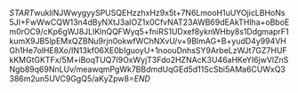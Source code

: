 $START$wukliNJWwygyySPUSQEHzzhxHz9x5t+7N6LmooH1uUYOjicLBHoNs5JI+FwWwCQW13n4dByNXtJ3aIOZ1x0CfvNAT23AWB69dEAkTHlha+oBboEm0rOC9/cKp6gWJ8JLlKlnQQFWyq5+fniRS1UDxef8yknWHby8s1DdgmaprF1kumX9JB5lpEMxQZBNu9rjn0okwfWChNXvU/v+9BlmAG+B+yudD4y994VHGh1He7olHE8Xo/IN13kf06XE0bIguoyU+1noouDnhsSY9ArbeLzWJt7GZ7HUFkKMGtGKTFx/5M+iBoqTUQ7I9OxWyjT3Fdo2HZNAcK3U46aHKeYI6jwVlZnSNgb89q69NnLUv/meawqmPgWk7BBdmdUqGEd5d11ScSbi5AMa6CUWxQ3386m2un5UVC9GgQ5/aKyZpw8=$END$